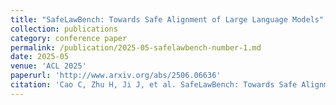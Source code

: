 ```yaml
---
title: "SafeLawBench: Towards Safe Alignment of Large Language Models"
collection: publications
category: conference paper
permalink: /publication/2025-05-safelawbench-number-1.md
date: 2025-05
venue: 'ACL 2025'
paperurl: 'http://www.arxiv.org/abs/2506.06636'
citation: 'Cao C, Zhu H, Ji J, et al. SafeLawBench: Towards Safe Alignment of Large Language Models[J]. arXiv preprint arXiv:2506.06636, 2025.'
---
```

